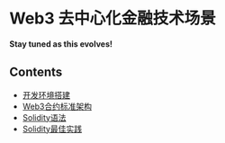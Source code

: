 Web3 去中心化金融技术场景
=====================

**Stay tuned as this evolves!**

## Contents

* [开发环境搭建](deploy.md)
* [Web3合约标准架构](arch.md)
* [Solidity语法](solidity.md)
* [Solidity最佳实践](solidity-practice.md)